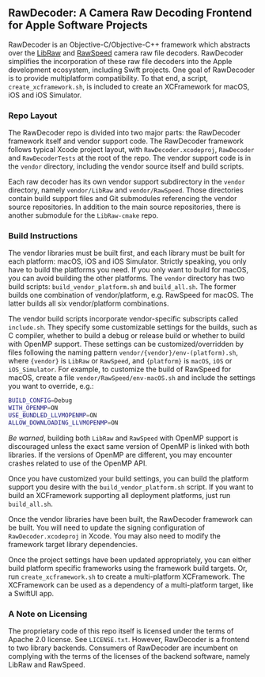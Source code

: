 ## RawDecoder: A Camera Raw Decoding Frontend for Apple Software Projects

RawDecoder is an Objective-C/Objective-C++ framework which abstracts over the [LibRaw](https://www.libraw.org/) and [RawSpeed](https://github.com/darktable-org/rawspeed) camera raw file decoders. RawDecoder simplifies the incorporation of these raw file decoders into the Apple development ecosystem, including Swift projects. One goal of RawDecoder is to provide multiplatform compatibility. To that end, a script, `create_xcframework.sh`, is included to create an XCFramework for macOS, iOS and iOS Simulator.

### Repo Layout

The RawDecoder repo is divided into two major parts: the RawDecoder framework itself and vendor support code. The RawDecoder framework follows typical Xcode project layout, with `RawDecoder.xcodeproj`, `RawDecoder` and `RawDecoderTests` at the root of the repo. The vendor support code is in the `vendor` directory, including the vendor source itself and build scripts.

Each raw decoder has its own vendor support subdirectory in the `vendor` directory, namely `vendor/LibRaw` and `vendor/RawSpeed`. Those directories contain build support files and Git submodules referencing the vendor source repositories. In addition to the main source repositories, there is another submodule for the `LibRaw-cmake` repo.

### Build Instructions

The vendor libraries must be built first, and each library must be built for each platform: macOS, iOS and iOS Simulator. Strictly speaking, you only have to build the platforms you need. If you only want to build for macOS, you can avoid building the other platforms. The `vendor` directory has two build scripts: `build_vendor_platform.sh` and `build_all.sh`. The former builds one combination of vendor/platform, e.g. RawSpeed for macOS. The latter builds all six vendor/platform combinations.

The vendor build scripts incorporate vendor-specific subscripts called `include.sh`. They specify some customizable settings for the builds, such as C compiler, whether to build a debug or release build or whether to build with OpenMP support. These settings can be customized/overridden by files following the naming pattern `vendor/{vendor}/env-(platform).sh`, where `{vendor}` is `LibRaw` or `RawSpeed`, and `{platform}` is `macOS`, `iOS` or `iOS_Simulator`. For example, to customize the build of RawSpeed for macOS, create a file `vendor/RawSpeed/env-macOS.sh` and include the settings you want to override, e.g.:

```sh
BUILD_CONFIG=Debug
WITH_OPENMP=ON
USE_BUNDLED_LLVMOPENMP=ON
ALLOW_DOWNLOADING_LLVMOPENMP=ON
```

_Be warned_, building both `LibRaw` and `RawSpeed` with OpenMP support is discouraged unless the exact same version of OpenMP is linked with both libraries. If the versions of OpenMP are different, you may encounter crashes related to use of the OpenMP API.

Once you have customized your build settings, you can build the platform support you desire with the `build_vendor_platform.sh` script. If you want to build an XCFramework supporting all deployment platforms, just run `build_all.sh`.

Once the vendor libraries have been built, the RawDecoder framework can be built. You will need to update the signing configuration of `RawDecoder.xcodeproj` in Xcode. You may also need to modify the framework target library dependencies.

Once the project settings have been updated appropriately, you can either build platform specific frameworks using the framework build targets. Or, run `create_xcframework.sh` to create a multi-platform XCFramework. The XCFramework can be used as a dependency of a multi-platform target, like a SwiftUI app.

### A Note on Licensing

The proprietary code of this repo itself is licensed under the terms of Apache 2.0 license. See `LICENSE.txt`. However, RawDecoder is a frontend to two library backends. Consumers of RawDecoder are incumbent on complying with the terms of the licenses of the backend software, namely LibRaw and RawSpeed.
